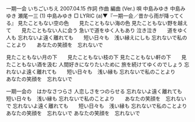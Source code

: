 
一期一会
いちごいちえ
2007.04.15
作詞  作曲  編曲 (Ver.)   唄
中島みゆき   中島みゆき   瀬尾一三 (1)
中島みゆき
□ LYRIC (a)▼『一期一会／昔から雨が降ってくる』
見たこともない空の色　　見たこともない海の色
見たこともない野を越えて　　見たこともない人に会う
急いで道をゆく人もあり
泣き泣き　　道をゆく人も
忘れないよ遠く離れても　　短い日々も　浅い縁えにしも
忘れないで私のことより　　あなたの笑顔を　忘れないで

見たこともない月の下　　見たこともない枝の下
見たこともない軒の下　　見たこともない酒を汲む
人間好きになりたいために
旅を続けてゆくのでしょう
忘れないよ遠く離れても　　短い日々も　浅い縁も
忘れないで私のことより　　あなたの笑顔を　忘れないで

一期一会の　はかなさつらさ
人恋しさをつのらせる
忘れないよ遠く離れても　　短い日々も　浅い縁も
忘れないで私のことより　　あなたの笑顔を　忘れないで
忘れないよ遠く離れても　　短い日々も　浅い縁も
忘れないで私のことより　　あなたの笑顔を　忘れないで
あなたの笑顔を　忘れないで